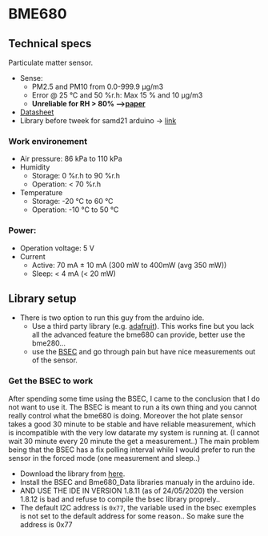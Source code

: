# BME680

## Technical specs
Particulate matter sensor.

* Sense:  
	* PM2.5 and PM10 from 0.0-999.9 μg/m3
	* Error @ 25 °C and 50 %r.h: Max 15 % and 10 μg/m3
	* __Unreliable for RH > 80% -->[paper](https://www.researchgate.net/publication/330544166_Performance_Assessment_of_a_Low-Cost_PM25_Sensor_for_a_near_Four-Month_Period_in_Oslo_Norway)__
* [Datasheet](https://cdn-reichelt.de/documents/datenblatt/X200/SDS011-DATASHEET.pdf)
* Library before tweek for samd21 arduino -> [link](https://github.com/Silvan85/Nova_SDS011)

### Work environement
* Air pressure: 86 kPa to 110 kPa
* Humidity
	* Storage: 0 %r.h to 90 %r.h
	* Operation: < 70 %r.h
* Temperature
	* Storage: -20 °C to 60 °C
	* Operation: -10 °C to 50 °C

### Power:
* Operation voltage: 5 V 
* Current
	* Active: 70 mA ± 10 mA (300 mW to 400mW (avg 350 mW))
	* Sleep: < 4 mA (< 20 mW)



## Library setup
* There is two option to run this guy from the arduino ide.
  * Use a third party library (e.g. [adafruit](https://github.com/adafruit/Adafruit_BME680)). This works fine but you lack all the advanced feature the bme680 can provide, better use the bme280...
  * use the [BSEC](https://www.bosch-sensortec.com/software-tools/software/bsec/) and go through pain but have nice measurements out of the sensor.

### Get the BSEC to work
After spending some time using the BSEC, I came to the conclusion that I do not want to use it.
The BSEC is meant to run a its own thing and you cannot really control what the bme680 is doing.
Moreover the hot plate sensor takes a good 30 minute to be stable and have reliable measurement, which is incompatible with the very low datarate my system is running at.
(I cannot wait 30 minute every 20 minute the get a measurement..)
The main problem being that the BSEC has a fix polling interval while I would prefer to run the sensor in the forced mode (one measurement and sleep..)

* Download the library from [here](https://www.bosch-sensortec.com/software-tools/software/bsec/).
* Install the BSEC and Bme680_Data libraries manualy in the arduino ide.
* AND USE THE IDE IN VERSION 1.8.11 (as of 24/05/2020) the version 1.8.12 is bad and refuse to compile the bsec library proprely..
* The default I2C address is `0x77`, the variable used in the bsec exemples is not set to the default address for some reason.. So make sure the address is 0x77
